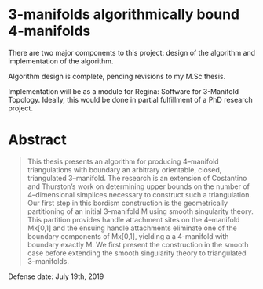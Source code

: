 # 3-manifolds algorithmically bound 4-manifolds
There are two major components to this project: design of the algorithm and implementation of the algorithm.

Algorithm design is complete, pending revisions to my M.Sc thesis.

Implementation will be as a module for Regina: Software for 3-Manifold Topology.  Ideally, this would be done in partial fulfillment of a PhD research project.

# Abstract

> This thesis presents an algorithm for producing 4–manifold triangulations with boundary an arbitrary orientable, closed, triangulated 3–manifold.
> The research is an extension of Costantino and Thurston’s work on determining upper bounds on the number of 4–dimensional simplices necessary to construct such a triangulation.
> Our first step in this bordism construction is the geometrically partitioning of an initial 3–manifold M using smooth singularity theory.
> This partition provides handle attachment sites on the 4–manifold Mx[0,1] and the ensuing handle attachments eliminate one of the boundary components of Mx[0,1], yielding a a 4-manifold with boundary exactly M.
> We first present the construction in the smooth case before extending the smooth singularity theory to triangulated 3–manifolds.

Defense date: July 19th, 2019
